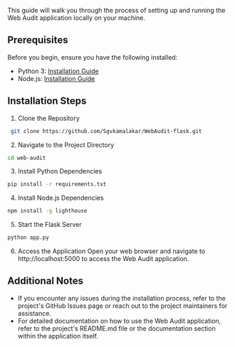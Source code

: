 This guide will walk you through the process of setting up and running the Web Audit application locally on your machine.

## Prerequisites
Before you begin, ensure you have the following installed:

- Python 3: [Installation Guide](https://www.python.org/downloads/)
- Node.js: [Installation Guide](https://nodejs.org/en/download)

## Installation Steps
1. Clone the Repository

```bash
 git clone https://github.com/Sgvkamalakar/WebAudit-flask.git
```

2. Navigate to the Project Directory

```bash
cd web-audit
```
3. Install Python Dependencies

```bash
pip install -r requirements.txt
```
4. Install Node.js Dependencies

``` bash
npm install -g lighthouse
```
5. Start the Flask Server

```bash
python app.py
```
6. Access the Application
Open your web browser and navigate to http://localhost:5000 to access the Web Audit application.

## Additional Notes
- If you encounter any issues during the installation process, refer to the project's GitHub Issues page or reach out to the project maintainers for assistance.
- For detailed documentation on how to use the Web Audit application, refer to the project's README.md file or the documentation section within the application itself.